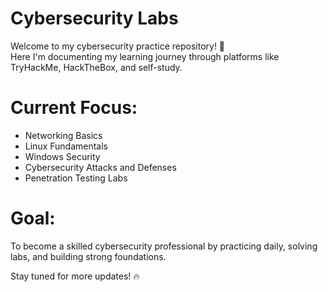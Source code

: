 
# Cybersecurity Labs

Welcome to my cybersecurity practice repository! 🚀  
Here I'm documenting my learning journey through platforms like TryHackMe, HackTheBox, and self-study.

# Current Focus:
- Networking Basics
- Linux Fundamentals
- Windows Security
- Cybersecurity Attacks and Defenses
- Penetration Testing Labs

# Goal:
To become a skilled cybersecurity professional by practicing daily, solving labs, and building strong foundations.

Stay tuned for more updates! 🔥
